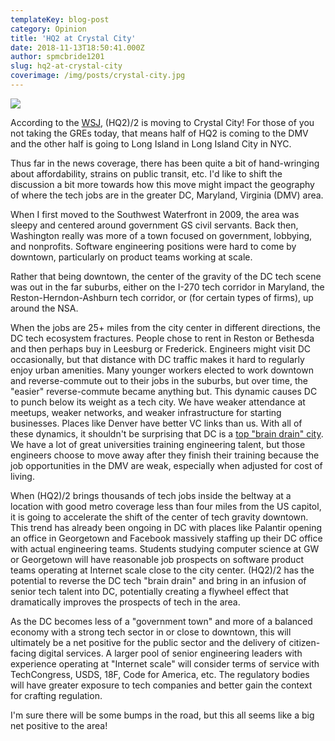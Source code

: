 ```yaml
---
templateKey: blog-post
category: Opinion
title: 'HQ2 at Crystal City'
date: 2018-11-13T18:50:41.000Z
author: spmcbride1201
slug: hq2-at-crystal-city
coverimage: /img/posts/crystal-city.jpg
---
```


![](/img/posts/crystal-city.jpg)

According to the [WSJ](https://www.wsj.com/articles/amazon-chooses-new-york-city-and-northern-virginia-for-additional-headquarters-1542075336), (HQ2)/2 is moving to Crystal City! For those of you not taking the GREs today, that means half of HQ2 is coming to the DMV and the other half is going to Long Island in Long Island City in NYC.

Thus far in the news coverage, there has been quite a bit of hand-wringing about affordability, strains on public transit, etc. I'd like to shift the discussion a bit more towards how this move might impact the geography of where the tech jobs are in the greater DC, Maryland, Virginia (DMV) area.

When I first moved to the Southwest Waterfront in 2009, the area was sleepy and centered around government GS civil servants. Back then, Washington really was more of a town focused on government, lobbying, and nonprofits. Software engineering positions were hard to come by downtown, particularly on product teams working at scale.

Rather that being downtown, the center of the gravity of the DC tech scene was out in the far suburbs, either on the I-270 tech corridor in Maryland, the Reston-Herndon-Ashburn tech corridor, or (for certain types of firms), up around the NSA.

When the jobs are 25+ miles from the city center in different directions, the DC tech ecosystem fractures. People chose to rent in Reston or Bethesda and then perhaps buy in Leesburg or Frederick. Engineers might visit DC occasionally, but that distance with DC traffic makes it hard to regularly enjoy urban amenities. Many younger workers elected to work downtown and reverse-commute out to their jobs in the suburbs, but over time, the "easier" reverse-commute became anything but. This dynamic causes DC to punch below its weight as a tech city. We have weaker attendance at meetups, weaker networks, and weaker infrastructure for starting businesses. Places like Denver have better VC links than us. With all of these dynamics, it shouldn't be surprising that DC is a [top "brain drain" city](https://www.cbre.com/research-and-reports/Scoring-Tech-Talent-in-North-America-2018). We have a lot of great universities training engineering talent, but those engineers choose to move away after they finish their training because the job opportunities in the DMV are weak, especially when adjusted for cost of living.

When (HQ2)/2 brings thousands of tech jobs inside the beltway at a location with good metro coverage less than four miles from the US capitol, it is going to accelerate the shift of the center of tech gravity downtown. This trend has already been ongoing in DC with places like Palantir opening an office in Georgetown and Facebook massively staffing up their DC office with actual engineering teams. Students studying computer science at GW or Georgetown will have reasonable job prospects on software product teams operating at Internet scale close to the city center. (HQ2)/2 has the potential to reverse the DC tech "brain drain" and bring in an infusion of senior tech talent into DC, potentially creating a flywheel effect that dramatically improves the prospects of tech in the area.

As the DC becomes less of a "government town" and more of a balanced economy with a strong tech sector in or close to downtown, this will ultimately be a net positive for the public sector and the delivery of citizen-facing digital services. A larger pool of senior engineering leaders with experience operating at "Internet scale" will consider terms of service with TechCongress, USDS, 18F, Code for America, etc. The regulatory bodies will have greater exposure to tech companies and better gain the context for crafting regulation.

I'm sure there will be some bumps in the road, but this all seems like a big net positive to the area!
